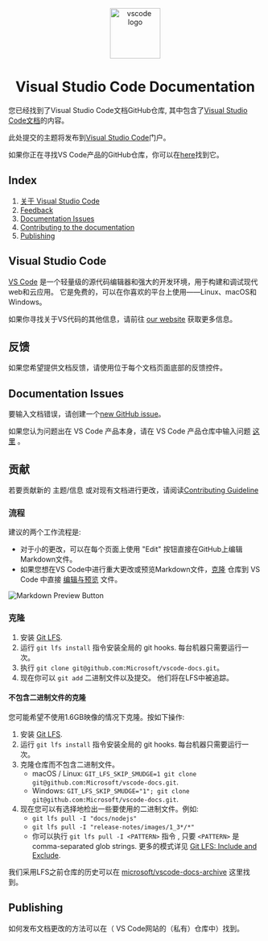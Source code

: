 <p align="center">
  <img alt="vscode logo" src="images/logo-stable.png" width="100px" />
  <h1 align="center">Visual Studio Code Documentation</h1>
</p>

您已经找到了Visual Studio Code文档GitHub仓库, 其中包含了[Visual Studio Code文档](https://code.visualstudio.com/docs)的内容。

此处提交的主题将发布到[Visual Studio Code](https://code.visualstudio.com)门户。

如果你正在寻找VS Code产品的GitHub仓库，你可以在[here](https://github.com/Microsoft/vscode)找到它。

## Index

1. [关于 Visual Studio Code](#visual-studio-code)
2. [Feedback](#feedback)
3. [Documentation Issues](#documentation-issues)
4. [Contributing to the documentation](#contributing)
5. [Publishing](#publishing)

## Visual Studio Code

[VS Code](https://code.visualstudio.com/) 是一个轻量级的源代码编辑器和强大的开发环境，用于构建和调试现代web和云应用。 它是免费的，可以在你喜欢的平台上使用——Linux、macOS和Windows。

如果你寻找关于VS代码的其他信息，请前往 [our website](https://code.visualstudio.com) 获取更多信息。

## 反馈

如果您希望提供文档反馈，请使用位于每个文档页面底部的反馈控件。

## Documentation Issues

要输入文档错误，请创建一个[new GitHub issue](https://github.com/Microsoft/vscode-docs/issues)。

如果您认为问题出在 VS Code 产品本身，请在 VS Code 产品仓库中输入问题 [这里](https://github.com/Microsoft/vscode/issues) 。

## 贡献

若要贡献新的 主题/信息 或对现有文档进行更改，请阅读[Contributing Guideline](./CONTRIBUTING.md#contributing)

### 流程

建议的两个工作流程是:

- 对于小的更改，可以在每个页面上使用 "Edit" 按钮直接在GitHub上编辑Markdown文件。
- 如果您想在VS Code中进行重大更改或预览Markdown文件，[克隆](#cloning) 仓库到 VS Code 中直接 [编辑与预览](https://code.visualstudio.com/docs/languages/markdown) 文件。

![Markdown Preview Button](images/MDPreviewButton.png)

### 克隆

1. 安装 [Git LFS](https://git-lfs.github.com/).
2. 运行 `git lfs install` 指令安装全局的 git hooks. 每台机器只需要运行一次。
3. 执行 `git clone git@github.com:Microsoft/vscode-docs.git`。
4. 现在你可以 `git add` 二进制文件以及提交。 他们将在LFS中被追踪。

#### 不包含二进制文件的克隆

您可能希望不使用1.6GB映像的情况下克隆。按如下操作:

1. 安装 [Git LFS](https://git-lfs.github.com/).
2. 运行 `git lfs install` 指令安装全局的 git hooks. 每台机器只需要运行一次。
3. 克隆仓库而不包含二进制文件。
    - macOS / Linux: `GIT_LFS_SKIP_SMUDGE=1 git clone git@github.com:Microsoft/vscode-docs.git`.
    - Windows: `GIT_LFS_SKIP_SMUDGE="1"; git clone git@github.com:Microsoft/vscode-docs.git`.
4. 现在您可以有选择地检出一些要使用的二进制文件。例如:
    - `git lfs pull -I "docs/nodejs"`
    - `git lfs pull -I "release-notes/images/1_3*/*"`
    - 你可以执行 `git lfs pull -I <PATTERN>` 指令 , 只要 `<PATTERN>` 是 comma-separated glob strings. 更多的模式详见 [Git LFS: Include and Exclude](https://github.com/git-lfs/git-lfs/blob/master/docs/man/git-lfs-fetch.1.ronn#include-and-exclude).

我们采用LFS之前仓库的历史可以在 [microsoft/vscode-docs-archive](https://github.com/Microsoft/vscode-docs-archive) 这里找到。

## Publishing

如何发布文档更改的方法可以在（ VS Code网站的（私有）仓库中）找到。
